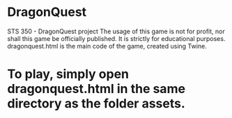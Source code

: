 # DragonQuest
STS 350 - DragonQuest project
 The usage of this game is not for profit, nor shall this game be officially published. It is strictly for educational purposes.
 dragonquest.html is the main code of the game, created using Twine. 
# To play, simply open dragonquest.html in the same directory as the folder assets.
